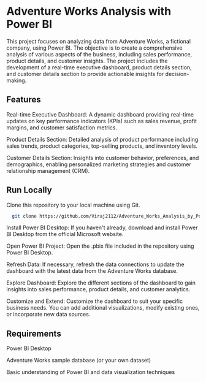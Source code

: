 
# Adventure Works Analysis with Power BI

This project focuses on analyzing data from Adventure Works, a fictional company, using Power BI. The objective is to create a comprehensive analysis of various aspects of the business, including sales performance, product details, and customer insights. The project includes the development of a real-time executive dashboard, product details section, and customer details section to provide actionable insights for decision-making.


## Features

Real-time Executive Dashboard: A dynamic dashboard providing real-time updates on key performance indicators (KPIs) such as sales revenue, profit margins, and customer satisfaction metrics.

Product Details Section: Detailed analysis of product performance including sales trends, product categories, top-selling products, and inventory levels.

Customer Details Section: Insights into customer behavior, preferences, and demographics, enabling personalized marketing strategies and customer relationship management (CRM).
## Run Locally

Clone this repository to your local machine using Git.

```bash
  git clone https://github.com/Viraj2112/Adventure_Works_Analysis_by_PowerBI.git
```

Install Power BI Desktop: If you haven't already, download and install Power BI Desktop from the official Microsoft website.

Open Power BI Project: Open the .pbix file included in the repository using Power BI Desktop.

Refresh Data: If necessary, refresh the data connections to update the dashboard with the latest data from the Adventure Works database.

Explore Dashboard: Explore the different sections of the dashboard to gain insights into sales performance, product details, and customer analytics.

Customize and Extend: Customize the dashboard to suit your specific business needs. You can add additional visualizations, modify existing ones, or incorporate new data sources.


## Requirements

Power BI Desktop

Adventure Works sample database (or your own dataset)

Basic understanding of Power BI and data visualization techniques
